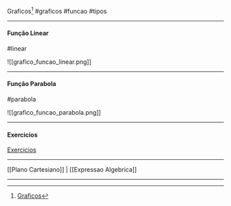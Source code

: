 Graficos[^1]
#graficos #funcao #tipos
***

#### Função Linear
#linear

![[grafico_funcao_linear.png]]


***

#### Função Parabola
#parabola

![[grafico_funcao_parabola.png]]

***

#### Exercicios
[Exercicios](https://ford.udemy.com/course/matematica-para-data-science-pre-calculo/learn/lecture/15627734#overview)



***
[[Plano Cartesiano]] | [[Expressao Algebrica]]
***
[^1]: [Graficos](https://ford.udemy.com/course/matematica-para-data-science-pre-calculo/learn/lecture/15555782#overview)